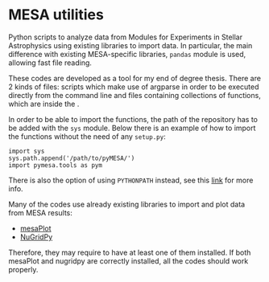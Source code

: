 # MESA utilities
Python scripts to analyze data from Modules for Experiments in Stellar Astrophysics using existing libraries to import data. In particular, the main difference with existing MESA-specific libraries, `pandas` module is used, allowing fast file reading.

These codes are developed as a tool for my end of degree thesis. There are 2 kinds of files: scripts which make use of argparse in order to be executed directly from the command line and files containing collections of functions, which are inside the . 

In order to be able to import the functions, the path of the repository has to be added with the `sys` module. Below there is an example of how to import the functions without the need of any `setup.py`:

    import sys
    sys.path.append('/path/to/pyMESA/')
    import pymesa.tools as pym

There is also the option of using `PYTHONPATH` instead, see this [link](http://www.mantidproject.org/Using_Modules) for more info.

Many of the codes use already existing libraries to import and plot data 
from MESA results:
- [mesaPlot](https://github.com/rjfarmer/mesaplot)
- [NuGridPy](https://github.com/NuGrid/NuGridPy)

Therefore, they may require to have at least one of them installed. If both mesaPlot and nugridpy are correctly installed, all the codes should work properly.
